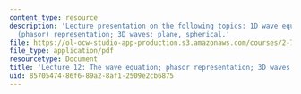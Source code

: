 ```yaml
---
content_type: resource
description: 'Lecture presentation on the following topics: 1D wave equation; complex
  (phasor) representation; 3D waves: plane, spherical.'
file: https://ol-ocw-studio-app-production.s3.amazonaws.com/courses/2-71-optics-spring-2009/8570547486f689a28af12509e2cb6875_MIT2_71S09_lec12.pdf
file_type: application/pdf
resourcetype: Document
title: 'Lecture 12: The wave equation; phasor representation; 3D waves'
uid: 85705474-86f6-89a2-8af1-2509e2cb6875
---
```

